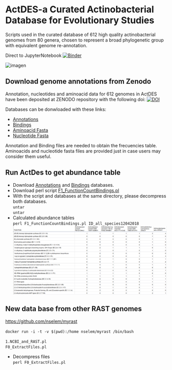 # ActDES-a Curated Actinobacterial Database for Evolutionary Studies   
Scripts used in the curated database of 612 high quality actinobacterial genomes from 80 genera, chosen to represent a broad phylogenetic group with equivalent genome re-annotation. 

Direct to JupyterNotebook [![Binder](https://mybinder.org/badge_logo.svg)](https://mybinder.org/v2/gh/nselem/ActDES/master)


![imagen](images/ActDESJupyter.png&s=200)
  

## Download genome annotations from Zenodo  
Annotation, nucleotides and aminoacid data for 612 genomes in ActDES have been deposited at ZENODO repository with the following doi: [![DOI](https://zenodo.org/badge/DOI/10.5281/zenodo.4081595.svg)](https://doi.org/10.5281/zenodo.4081595)

Databases can be donwloaded with these links:  

- [Annotations](https://zenodo.org/record/4081595/files/annotations.tar.gz?download=1)  
- [Bindings](https://zenodo.org/record/4081595/files/bindings.tar.gz?download=1)  
- [Aminoacid Fasta](https://zenodo.org/record/4081595/files/fasta.tar.gz?download=1   )  
- [Nucleotide Fasta](https://zenodo.org/record/4081595/files/nucleotides.tar.gz?download=1    )  

Annotation and Binding files are needed to obtain the frecuencies table. Aminoacids and nucleotide fasta files are provided just in case users may consider them useful.  

## Run ActDes to get abundance table   
- Download [Annotations](https://zenodo.org/record/4081595/files/annotations.tar.gz?download=1) and [Bindings](https://zenodo.org/record/4081595/files/bindings.tar.gz?download=1) databases.  
- Download perl script [F1_FunctionCountBindings.pl](https://raw.githubusercontent.com/nselem/ActDES/master/src/F1_FunctionCountBindings.pl)  
- With the script and databases at the same directory, please decompress both databases.  
`untar`  
`untar `  
- Calculated abundance tables  
`perl F1_FunctionCountBindings.pl ID_all_species12042018`  
![table](images/FunctionTable.csv.png)

## New data base from other RAST genomes  
https://github.com/nselem/myrast 

`docker run -i -t -v $(pwd):/home nselem/myrast /bin/bash`

`1.NCBI_and_RAST.pl  `  
`F0_ExtractFiles.pl`
- Decompress files  
`perl F0_ExtractFiles.pl`  
